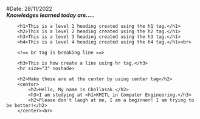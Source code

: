 #Date: 28/11/2022</br>
***Knowledges learned today are.....***</br>

        <h1>This is a level 1 heading created using the h1 tag.</h1>
        <h2>This is a level 2 heading created using the h2 tag.</h1>
        <h3>This is a level 3 heading created using the h3 tag.</h1>
        <h4>This is a level 4 heading created using the h4 tag.</h1><br>
        
        <!== br tag is breaking line ==>

        <h3>This is how create a line using hr tag.</h3>   
        <hr size="3" noshade>

        <h2>Make these are at the center by using center tag</h2>
        <center>
            <h2>Hello, My name is Chollasak.</h2>
            <h3>I am studying at <h1>KMITL in Computer Engineering.</h3>
            <h2>Please don't laugh at me, I am a beginner! I am trying to be better!</h2>
        </center><br>

